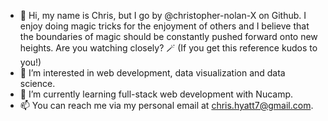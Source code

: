 - 👋 Hi, my name is Chris, but I go by @christopher-nolan-X on Github. I enjoy doing magic tricks for the enjoyment of others and I believe that the boundaries of magic should be constantly pushed forward onto new heights. Are you watching closely? 🪄 (If you get this reference kudos to you!)
- 👀 I’m interested in web development, data visualization and data science.
- 🌱 I’m currently learning full-stack web development with Nucamp.
- 📫 You can reach me via my personal email at chris.hyatt7@gmail.com.

<!---
christopher-nolan-x/christopher-nolan is a ✨ special ✨ repository because its `README.md` (this file) appears on your GitHub profile.
You can click the Preview link to take a look at your changes.
--->
